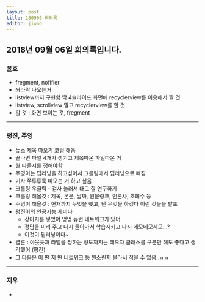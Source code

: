 ```yaml
---
layout: post
title: 180906 회의록
editor: jiwoo
---
```


## 2018년 09월 06일 회의록입니다.

### 윤호

* fregment, nofifier
* 쫘라락 나오는거
* listview까지 구현함 딱 4슬라이드 화면에 recyclerview를 이용해서 짤 것
* listview, scrollview 말고 recyclerview를 할 것
* 할 것 : 화면 보이는 것, fregment 

***

### 평진, 주영

* 뉴스 제목 따오기 코딩 해옴
* 끝나면 파일 4개가 생기고 제목따온 파일따온 거
* 뭘 따올지를 정해야함
* 주영이는 딥러닝을 하고싶어서 크롤링에서 딥러닝으로 빠짐
* 기사 쭈루루룩 따오는 거 하고 싶음
* 크롤링 우클릭 - 검사 눌러서 태그 잘 연구하기
* 크롤링 해올것 : 제목, 본문, 날짜, 원문링크, 언론사, 조회수 등
* 주영이 해올것 : 현재까지 무엇을 햇고, 난 무엇을 하겠다 이런 것들을 발표
* 평진이의 인공지능 세미나
  * 강아지를 넣었어 멍멍 뉴런 네트워크가 있어
  * 정답을 미리 주고 다시 돌아가서 학습시키고 다시 네모네모세모...?
  * 이것이 딥러닝이다~
* 결론 : 아웃풋과 라밸을 정하는 정도까지는 해오자 클래스를 구분만 해도 좋다고 생각했어 (평진)
* 그 다음은 이 딴 저 딴 네트워크 등 뭔소린지 몰라서 적을 수 없음..ㅠㅠ

***

### 지우

* 
